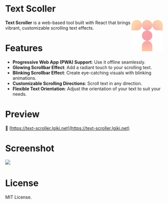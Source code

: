 # Text Scoller

<img src="./public/icons/logo.svg" width="100" height="100" align="right" />

**Text Scroller** is a web-based tool built with React that brings vibrant, customizable scrolling text effects.

# Features

- **Progressive Web App (PWA) Support**: Use it offline seamlessly.
- **Glowing Scrollbar Effect**: Add a radiant touch to your scrolling text.
- **Blinking Scrollbar Effect**: Create eye-catching visuals with blinking animations.
- **Customizable Scrolling Directions**: Scroll text in any direction.
- **Flexible Text Orientation**: Adjust the orientation of your text to suit your needs.

# Preview

🔗 [https://text-scroller.lgiki.net](https://text-scroller.lgiki.net)

# Screenshot

<img src="https://github.com/user-attachments/assets/e370c876-67a4-466f-9a51-756f4cb1c8ff" style="width: 50%" />

# License

MIT License.
